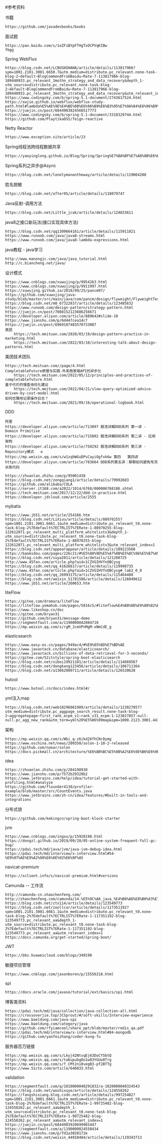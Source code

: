 #参考资料

书籍

    https://github.com/javadevbooks/books
    
面试题

    https://pan.baidu.com/s/1oZFiBYpFTHgTxOCPVqKIBw
    fbgg


Spring WebFlux

    https://blog.csdn.net/LCBUSHIHAHA/article/details/113817966?spm=1001.2101.3001.6650.7&utm_medium=distribute.pc_relevant.none-task-blog-2~default~BlogCommendFromBaidu~Rate-7-113817966-blog-109440933.pc_relevant_3mothn_strategy_and_data_recovery&depth_1-utm_source=distribute.pc_relevant.none-task-blog-2~default~BlogCommendFromBaidu~Rate-7-113817966-blog-109440933.pc_relevant_3mothn_strategy_and_data_recovery&utm_relevant_index=13
    https://www.codingsky.com/b/spring-5.1-document/2743617524.html
    https://xwjie.github.io/webflux/webflux-study-path.html#lambda%E5%AE%9E%E4%BE%8B%E6%96%B9%E6%B3%95%E7%9A%84%E6%96%B9%E6%B3%95%E5%BC%95%E7%94%A8
    https://juejin.cn/post/6844903824566517773
    https://www.codingsky.com/b/spring-5.1-document/3318329744.html
    https://github.com/PlaytikaOSS/feign-reactive

Netty Reactor

    https://www.exception.site/article/23

Spring线程池跨线程数据共享

    https://yaoyinglong.github.io/Blog/Spring/Spring%E7%BA%BF%E7%A8%8B%E6%B1%A0%E8%B7%A8%E7%BA%BF%E7%A8%8B%E6%95%B0%E6%8D%AE%E5%85%B1%E4%BA%AB/

Spring系列之异步@Async
    
    https://blog.csdn.net/lonelymanontheway/article/details/119064208


姓名脱敏
    
    https://blog.csdn.net/after95/article/details/118079747

Java反射-调用方法

    https://blog.csdn.net/Little_jcak/article/details/124833611

java8之接口新玩法(接口实现具体方法)
    
    https://blog.csdn.net/qq1309664161/article/details/115911821
    https://www.runoob.com/java/java8-streams.html
    https://www.runoob.com/java/java8-lambda-expressions.html

java教程 - java学习

    http://www.manongjc.com/java/java_tutorial.html
    http://c.biancheng.net/java/

设计模式

    https://www.cnblogs.com/xuwujing/p/9954263.html
    https://www.cnblogs.com/xuwujing/p/9911997.html
    https://xuwujing.github.io/2018/09/25/pancm97/
    https://github.com/xuwujing/java-study/blob/master/src/main/java/com/pancm/design/flyweight/FlyweightTest.java
    https://blog.csdn.net/m0_67322837/article/details/123485632
    https://www.runoob.com/design-pattern/strategy-pattern.html
    https://juejin.cn/post/7088152123686256671
    https://developer.aliyun.com/article/889642#slide-10
    https://www.jianshu.com/p/6d447cea14c7
    https://juejin.cn/post/6969107483570733087
    美团
        https://tech.meituan.com/2020/03/19/design-pattern-practice-in-marketing.html
        https://tech.meituan.com/2022/03/10/interesting-talk-about-design-patterns.html



美团技术团队

    https://tech.meituan.com//page/4.html
    CompletableFuture原理与实践-外卖商家端API的异步化
        https://tech.meituan.com/2022/05/12/principles-and-practices-of-completablefuture.html
    基于代价的慢查询优化建议
        https://tech.meituan.com/2022/04/21/slow-query-optimized-advice-driven-by-cost-model.html
    如何优雅地记录操作日志？
        https://tech.meituan.com/2021/09/16/operational-logbook.html


DDD

    阿里
    https://developer.aliyun.com/article/713097 殷浩详解DDD系列 第一讲 - Domain Primitive
    https://developer.aliyun.com/article/715802 殷浩详解DDD系列 第二讲 - 应用架构
    https://developer.aliyun.com/article/758292 殷浩详解DDD系列 第三讲 - Repository模式   o
    https://mp.weixin.qq.com/s/w1zqhWGuDPsCayiOgfxk6w 第四   第四讲   
    https://developer.aliyun.com/article/783664 DDD系列第五讲：聊聊如何避免写流水账代码
    
    https://zhuanlan.zhihu.com/p/95001438
    https://blog.csdn.net/zengqiang1/article/details/79992683
    https://github.com/alibaba/COLA
    https://server.it168.com/a2022/1014/6768/000006768186.shtml
    https://tech.meituan.com/2017/12/22/ddd-in-practice.html
    https://developer.jdcloud.com/article/2555

mybatis

    https://www.jb51.net/article/254166.htm
    https://blog.csdn.net/LiXiuu/article/details/88970255?spm=1001.2101.3001.6661.1&utm_medium=distribute.pc_relevant_t0.none-task-blog-2%7Edefault%7ECTRLIST%7ERate-1-88970255-blog-122612071.pc_relevant_multi_platform_whitelistv3&depth_1-utm_source=distribute.pc_relevant_t0.none-task-blog-2%7Edefault%7ECTRLIST%7ERate-1-88970255-blog-122612071.pc_relevant_multi_platform_whitelistv3&utm_relevant_index=1
    https://blog.csdn.net/appearappear/article/details/109223568
    https://baomidou.com/pages/226c21/#%E5%88%9D%E5%A7%8B%E5%8C%96%E5%B7%A5%E7%A8%8B
    https://blog.csdn.net/suya2011/article/details/121280725
    http://www.45fan.com/article.php?aid=1CZVGIHVfnOBCysg
    https://blog.csdn.net/qq_41626617/article/details/119990735
    http://www.45fan.com/article.php?aid=1CZVGIHVfnOBCysg#_lab2_0_0
    https://blog.csdn.net/qq_26993175/article/details/115464488
    https://blog.csdn.net/weixin_51781586/article/details/126049612
    https://www.jb51.net/article/260653.htm

liteFlow

    https://gitee.com/dromara/liteFlow
    https://liteflow.yomahub.com/pages/5816c5/#liteflow%E4%B8%8D%E9%80%82%E7%94%A8%E4%BA%8E%E5%93%AA%E4%BA%9B%E5%9C%BA%E6%99%AF
    https://www.likeshop.cn/doc
    https://gitee.com/bryan31
    https://github.com/bryan31/message-demo
    https://segmentfault.com/a/1190000042084710
    https://mp.weixin.qq.com/s/rgM_JcmVPnMgM-xNmCdE_g

elasticsearch

    https://www.easy-es.cn/pages/949ac4/#%E9%85%8D%E7%BD%AE
    https://www.javastack.cn/database/elasticsearch/
    https://www.javastack.cn/billions-of-data-retrieval-for-3-seconds/
    https://gitee.com/52itstyle/spring-boot-elasticsearch
    https://blog.csdn.net/xibei19921101/article/details/114669567
    https://blog.csdn.net/dongkang123456/article/details/106711364
    https://blog.csdn.net/a13662080711/article/details/126520628

hutool

    https://www.hutool.cn/docs/index.html#/

yml注入map

    https://blog.csdn.net/web18296061989/article/details/123827857?utm_medium=distribute.pc_aggpage_search_result.none-task-blog-2~aggregatepage~first_rank_ecpm_v1~rank_v31_ecpm-1-123827857-null-null.pc_agg_new_rank&utm_term=yml%20%E5%86%99map&spm=1000.2123.3001.4430

架构
    
    https://mp.weixin.qq.com/s/Wbi_q-z6ikd26fhCNr8ymg
    https://www.oschina.net/news/209350/solon-1-10-2-released
    https://github.com/noear/solon
    https://docs.pickmall.cn/architecture/%E6%8B%BC%E5%9B%A2%E6%9E%B6%E6%9E%84.html

idea
    
    https://zhuanlan.zhihu.com/p/284198930
    https://www.jianshu.com/p/7572b29328b2
    https://www.jetbrains.com/help/idea/tutorial-get-started-with-profiling.html#analyze
    https://github.com/flounder4130/profiler-example/blob/master/src/CountEvents.java
    https://www.jetbrains.com/zh-cn/idea/features/#built-in-tools-and-integrations

分布式锁

    https://github.com/kekingcn/spring-boot-klock-starter

jvm
    
    https://www.cnblogs.com/ingxx/p/15928198.html
    https://dongzl.github.io/2019/09/20/05-online-system-frequent-full-gc-bug/
    https://pdai.tech/md/java/jvm/java-jvm-debug-idea.html
    https://pdai.tech/md/interview/x-interview.html#54-%E9%97%AE%E9%A2%98%E6%8E%92%E6%9F%A5

navicat-premium

    https://xclient.info/s/navicat-premium.html#versions

Camunda -- 工作流

    http://camunda-cn.shaochenfeng.com/
    http://shaochenfeng.com/camunda/14.%E5%9C%A8_java_%E4%B8%AD%E8%B0%83%E7%94%A8_dmn_%E5%86%B3%E7%AD%96/
    https://blog.csdn.net/ztx114/article/details/123549773
    https://blog.csdn.net/zoollcar/article/details/117351192?spm=1001.2101.3001.6661.1&utm_medium=distribute.pc_relevant_t0.none-task-blog-2%7Edefault%7ECTRLIST%7ERate-1-117351192-blog-123549773.pc_relevant_aa&depth_1-utm_source=distribute.pc_relevant_t0.none-task-blog-2%7Edefault%7ECTRLIST%7ERate-1-117351192-blog-123549773.pc_relevant_aa&utm_relevant_index=1
    https://docs.camunda.org/get-started/spring-boot/

JWT

    https://bbs.huaweicloud.com/blogs/349190

敏捷项目管理

    https://www.cnblogs.com/jasonboren/p/15556218.html

spi

    https://docs.oracle.com/javase/tutorial/ext/basics/spi.html

博客类资料
    
    https://pdai.tech/md/java/collection/java-collection-all.html
    https://crossoverjie.top/JCSprout/#/soft-skills/Interview-experience
    https://www.baeldung.com/java-spi
    https://www.baeldung.com/category/java
    https://github.com/rfyiamcool/share_ppt/blob/master/redis_qa.pdf
    https://pdai.tech/md/interview/x-interview.html#84-mongodb
    https://github.com/yanfeizhang/coder-kung-fu

服务器百万链接

    https://mp.weixin.qq.com/s/Lkyj42NtvqEj63DoCY5btQ
    https://mp.weixin.qq.com/s/ta6upubg0o1w03YGUo8Trg
    https://mp.weixin.qq.com/s/f_CMt2ni0vegB3-pf2BTTg
    https://www.51cto.com/article/646033.html

validation

    https://segmentfault.com/q/1010000040291832/a-1020000040324543
    https://blog.csdn.net/woshixuye/article/details/124558262
    https://fangshixiang.blog.csdn.net/article/details/99725482?spm=1001.2101.3001.6661.1&utm_medium=distribute.pc_relevant_t0.none-task-blog-2%7Edefault%7ECTRLIST%7ERate-1-99725482-blog-124558262.pc_relevant_aa&depth_1-utm_source=distribute.pc_relevant_t0.none-task-blog-2%7Edefault%7ECTRLIST%7ERate-1-99725482-blog-124558262.pc_relevant_aa&utm_relevant_index=1
    https://juejin.cn/post/6844903920699965447
    https://segmentfault.com/a/1190000024550434
    https://www.jianshu.com/p/fd1a3020172e
    https://blog.csdn.net/weixin_44910404/article/details/119343713
    
